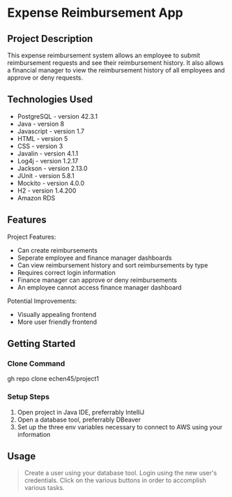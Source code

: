 # Expense Reimbursement App

## Project Description

This expense reimbursement system allows an employee to submit reimbursement requests and see their reimbursement history. It also allows a financial manager to view the reimbursement history of all employees and approve or deny requests.

## Technologies Used

* PostgreSQL - version 42.3.1
* Java - version 8
* Javascript - version 1.7
* HTML - version 5
* CSS - version 3
* Javalin - version 4.1.1
* Log4j - version 1.2.17
* Jackson - version 2.13.0
* JUnit - version 5.8.1
* Mockito - version 4.0.0
* H2 - version 1.4.200
* Amazon RDS

## Features

Project Features:
* Can create reimbursements
* Seperate employee and finance manager dashboards
* Can view reimbursement history and sort reimbursements by type
* Requires correct login information
* Finance manager can approve or deny reimbursements
* An employee cannot access finance manager dashboard

Potential Improvements:
* Visually appealing frontend
* More user friendly frontend

## Getting Started
### Clone Command 
gh repo clone echen45/project1
### Setup Steps
1. Open project in Java IDE, preferrably IntelliJ
2. Open a database tool, preferrably DBeaver
3. Set up the three env variables necessary to connect to AWS using your information

## Usage

> Create a user using your database tool. Login using the new user's credentials. Click on the various buttons in order to accomplish various tasks.
